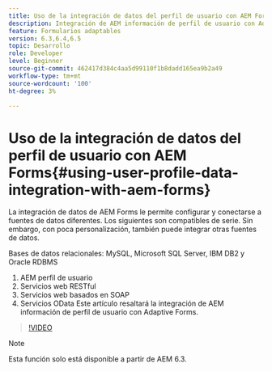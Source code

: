 ```yaml
---
title: Uso de la integración de datos del perfil de usuario con AEM Forms
description: Integración de AEM información de perfil de usuario con Adaptive Forms
feature: Formularios adaptables
version: 6.3,6.4,6.5
topic: Desarrollo
role: Developer
level: Beginner
source-git-commit: 462417d384c4aa5d99110f1b8dadd165ea9b2a49
workflow-type: tm+mt
source-wordcount: '100'
ht-degree: 3%

---
```



# Uso de la integración de datos del perfil de usuario con AEM Forms{#using-user-profile-data-integration-with-aem-forms}

La integración de datos de AEM Forms le permite configurar y conectarse a fuentes de datos diferentes. Los siguientes son compatibles de serie. Sin embargo, con poca personalización, también puede integrar otras fuentes de datos.

Bases de datos relacionales: MySQL, Microsoft SQL Server, IBM DB2 y Oracle RDBMS

1. AEM perfil de usuario
1. Servicios web RESTful
1. Servicios web basados en SOAP
1. Servicios OData
Este artículo resaltará la integración de AEM información de perfil de usuario con Adaptive Forms.

>[!VIDEO](https://video.tv.adobe.com/v/17432/?quality=9&learn=on)

>[!NOTE]
>
>Esta función solo está disponible a partir de AEM 6.3.

